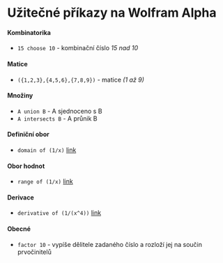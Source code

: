# Užitečné příkazy na Wolfram Alpha



#### Kombinatorika 

- ```15 choose 10``` - kombinační číslo _15 nad 10_




#### Matice
- ```({1,2,3},{4,5,6},{7,8,9})``` - matice _(1 až 9)_


#### Množiny
- ```A union B``` - A sjednoceno s B
- ```A intersects B``` - A průnik B


#### Definiční obor 
- ```domain of (1/x)```  [link](https://www.wolframalpha.com/input/?i=domain+of+\(1%2Fx\))

#### Obor hodnot
- ```range of (1/x)```  [link](https://www.wolframalpha.com/input/?i=range+of+\(1%2Fx\))

#### Derivace
- ```derivative of (1/(x^4))```  [link](https://www.wolframalpha.com/input/?i=derivative+of+\(1%2F\(x%5E4\)\))


#### Obecné
- ```factor 10``` - vypíše dělitele zadaného číslo a rozloží jej na součin prvočinitelů

